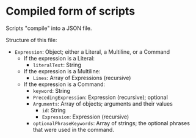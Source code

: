# Compiled form of scripts
Scripts "compile" into a JSON file.

Structure of this file:
- `Expression`: Object; either a Literal, a Multiline, or a Command
    - If the expression is a Literal:
        - `literalText`: String
    - If the expression is a Multiline:
        - `Lines`: Array of Expressions (recursive)
    - If the expression is a Command:
        - `keyword`: String
        - `PrecedingExpression`: Expression (recursive); optional
        - `Arguments`: Array of objects; arguments and their values
            - `id`: String
            - `Expression`: Expression (recursive)
        - `optionalPhraseKeywords`: Array of strings; the optional phrases that were used in the command.

